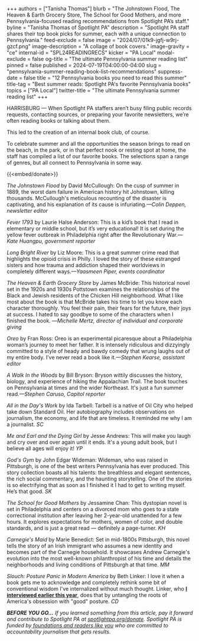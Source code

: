 +++
authors = ["Tanisha Thomas"]
blurb = "The Johnstown Flood, The Heaven & Earth Grocery Store, The School for Good Mothers, and more Pennsylvania-focused reading recommendations from Spotlight PA’s staff."
byline = "Tanisha Thomas of Spotlight PA"
description = "Spotlight PA staff shares their top book picks for summer, each with a unique connection to Pennsylvania."
feed-exclude = false
image = "2024/07/01k9-jgfj-w9rj-gzcf.png"
image-description = "A collage of book covers."
image-gravity = "ce"
internal-id = "SPL24READINGRECS"
kicker = "PA Local"
modal-exclude = false
og-title = "The ultimate Pennsylvania summer reading list"
pinned = false
published = 2024-07-19T04:00:00-04:00
slug = "pennsylvania-summer-reading-book-list-recommendations"
suppress-date = false
title = "12 Pennsylvania books you need to read this summer"
title-tag = "Best summer reads: Spotlight PA's favorite Pennsylvania books"
topics = ["PA Local"]
twitter-title = "The ultimate Pennsylvania summer reading list"
+++

HARRISBURG — When Spotlight PA staffers aren’t busy filing public records requests, contacting sources, or preparing your favorite newsletters, we’re often reading books or talking about them.

This led to the creation of an internal book club, of course.

To celebrate summer and all the opportunities the season brings to read on the beach, in the park, or in that perfect nook or resting spot at home, the staff has compiled a list of our favorite books. The selections span a range of genres, but all connect to Pennsylvania in some way.

{{<embed/donate>}}

<em>The Johnstown Flood</em> by David McCullough: On the cusp of summer in 1889, the worst dam failure in American history hit Johnstown, killing thousands. McCullough&#39;s meticulous recounting of the disaster is captivating, and his explanation of its cause is infuriating.<em>—Colin Deppen, newsletter editor</em>

<em>Fever 1793</em> by Laurie Halse Anderson: This is a kid’s book that I read in elementary or middle school, but it’s very educational! It is set during the yellow fever outbreak in Philadelphia right after the Revolutionary War.—<em>Kate Huangpu, government reporter</em>

<em>Long Bright River </em>by Liz Moore: This is a great summer crime read that highlights the opioid crisis in Philly. I loved the story of these estranged sisters and how trauma and addiction shaped their worldviews in completely different ways.<em>—Yaasmeen Piper, events coordinator</em>

<em>The Heaven &amp; Earth Grocery Store </em>by James McBride: This historical novel set in the 1920s and 1930s Pottstown examines the relationships of the Black and Jewish residents of the Chicken Hill neighborhood. What I like most about the book is that McBride takes his time to let you know each character thoroughly. You feel their pain, their fears for the future, their joys at success. I hated to say goodbye to some of the characters when I finished the book. —<em>Michelle Mertz, director of individual and corporate giving</em>

<em>Oreo</em> by Fran Ross: Oreo is an experimental picaresque about a Philadelphia woman’s journey to meet her father. It is intensely ridiculous and dizzyingly committed to a style of heady and bawdy comedy that wrung laughs out of my entire body. I’ve never read a book like it.<em>—Stephen Kearse, assistant editor</em>

<em>A Walk In the Woods</em> by Bill Bryson: Bryson wittily discusses the history, biology, and experience of hiking the Appalachian Trail. The book touches on Pennsylvania at times and the wider Northeast. It&#39;s just a fun summer read.<em>—Stephen Caruso, Capitol reporter</em>

<em>All in the Day&#39;s Work </em>by Ida Tarbell: Tarbell is a native of Oil City who helped take down Standard Oil. Her autobiography includes observations on journalism, the economy, and life that are timeless. It reminded me why I am a journalist.<em> SC</em>

<em>Me and Earl and the Dying Girl </em>by Jesse Andrews: This will make you laugh and cry over and over again until it ends. It&#39;s a young adult book, but I believe all ages will enjoy it! <em>YP</em>

<em>God&#39;s Gym</em> by John Edgar Wideman: Wideman, who was raised in Pittsburgh, is one of the best writers Pennsylvania has ever produced. This story collection boasts all his talents: the breathless and elegant sentences, the rich social commentary, and the haunting storytelling. One of the stories is so electrifying that as soon as I finished it I had to get to writing myself. He’s that good. <em>SK</em>

<em>The School for Good Mothers</em> by Jessamine Chan: This dystopian novel is set in Philadelphia and centers on a divorced mom who goes to a state correctional institution after leaving her 2-year-old unattended for a few hours. It explores expectations for mothers, women of color, and double standards, and is just a great read — definitely a page-turner. <em>KH</em>

<em>Carnegie&#39;s Maid</em> by Marie Benedict: Set in mid-1800s Pittsburgh, this novel tells the story of an Irish immigrant who assumes a new identity and becomes part of the Carnegie household. It showcases Andrew Carnegie&#39;s evolution into the most well-known philanthropist of his time and details the neighborhoods and living conditions of Pittsburgh at that time. <em>MM</em>

<em>Slouch: Posture Panic in Modern America</em> by Beth Linker: I love it when a book gets me to acknowledge and completely rethink some bit of conventional wisdom I&#39;ve internalized without much thought. Linker, who <a href="https://www.spotlightpa.org/newsletters/palocal/slouch-book-beth-linker-posture-panic-pennsylvania/"><strong>I interviewed earlier this year</strong></a>, does that by untangling the roots of America&#39;s obsession with &#34;good&#34; posture. <em>CD</em><strong></strong>

<strong><em>BEFORE YOU GO…</em></strong><em> If you learned something from this article, pay it forward and contribute to Spotlight PA at </em><a href="https://www.spotlightpa.org/donate"><em>spotlightpa.org/donate</em></a><em>. Spotlight PA is funded by</em><a href="https://www.spotlightpa.org/support"><em> foundations and readers like you</em></a><em> who are committed to accountability journalism that gets results.</em>


